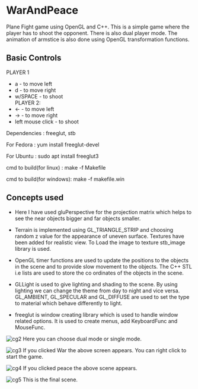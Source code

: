 # WarAndPeace
Plane Fight game using OpenGL and C++. This is a simple game where the player has to shoot the opponent. There is also dual player mode. The animation of armstice is also done using OpenGL transformation functions.

## Basic Controls
 PLAYER 1                 
- a - to move left      
- d - to move right     
- w/SPACE - to shoot    
 PLAYER 2:
- <- - to move left
- -> - to move right
- left mouse click - to shoot

Dependencies : freeglut, stb

For Fedora : yum install freeglut-devel

For Ubuntu : sudo apt install freeglut3

cmd to build(for linux) : make -f Makefile

cmd to build(for windows): make -f makefile.win

## Concepts used
- Here I have used gluPerspective for the projection matrix which helps to see the near objects bigger and far objects smaller.

- Terrain is implemented using GL_TRIANGLE_STRIP and choosing random z value for the appearance of uneven surface. Textures have been added for realistic view. To Load the image to texture stb_image library is used. 

- OpenGL timer functions are used to update the positions to the objects in the scene and to provide slow movement to the objects. The C++ STL i.e lists are used to store the co ordinates of the objects in the scene.

- GLLight is used to give lighting and shading to the scene. By using lighting we can change the theme from day to night and vice versa. GL_AMBIENT, GL_SPECULAR and GL_DIFFUSE are used to set the type to material which behave differently to light.

- freeglut is window creating library which is used to handle window related options. It is used to create menus, add KeyboardFunc and MouseFunc. 

![cg2](https://user-images.githubusercontent.com/32369302/58040396-0ea97780-7b53-11e9-8cb9-959385ea8d88.PNG)
Here you can choose dual mode or single mode.

![cg3](https://user-images.githubusercontent.com/32369302/58040397-0f420e00-7b53-11e9-8cd8-e713a1ba3494.PNG)
If you clicked War the above screen appears. You can right click to start the game.

![cg4](https://user-images.githubusercontent.com/32369302/58040398-0f420e00-7b53-11e9-9f8d-f63d832f4d39.PNG)
If you clicked peace the above scene appears.

![cg5](https://user-images.githubusercontent.com/32369302/58040399-0f420e00-7b53-11e9-80d9-708fab7414cb.PNG)
This is the final scene.
